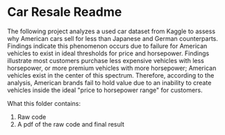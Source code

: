 # Car Resale Readme

The following project analyzes a used car dataset from Kaggle to assess why American cars sell for less than Japanese and German counterparts. 
Findings indicate this phenomenon occurs due to failure for American vehicles to exist in ideal thresholds for price and horsepower. Findings illustrate
most customers purchase less expensive vehicles with less horsepower, or more premium vehicles with more horsepower; American 
vehicles exist in the center of this spectrum. Therefore, according to the analysis, American brands fail to hold value due to an inability to create vehicles inside the ideal "price to horsepower range" for customers.

What this folder contains:

1. Raw code
2. A pdf of the raw code and final result
   
